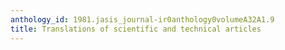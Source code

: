 ```yaml
---
anthology_id: 1981.jasis_journal-ir0anthology0volumeA32A1.9
title: Translations of scientific and technical articles
---
```

